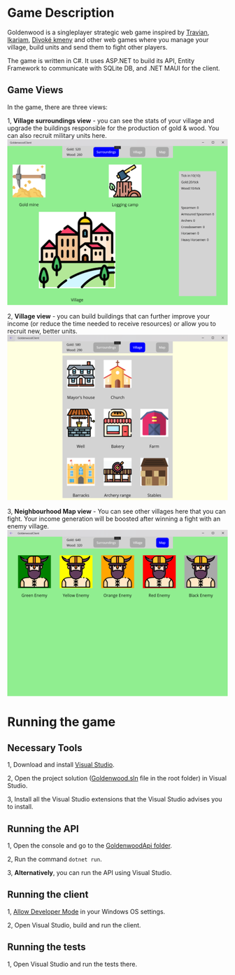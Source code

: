 # Game Description
Goldenwood is a singleplayer strategic web game inspired by [Travian](https://www.travian.com), [Ikariam](https://www.ikariam.com), [Divoké kmeny](https://www.divokekmeny.cz) and other web games where you manage your village, build units and send them to fight other players.

The game is written in C#. It uses ASP.NET to build its API, Entity Framework to communicate with SQLite DB, and .NET MAUI for the client.

## Game Views

In the game, there are three views:

1, **Village surroundings view** - you can see the stats of your village and upgrade the buildings responsible for the production of gold & wood. You can also recruit military units here.    
<img src="./screenshots/SurroundingsView.png" alt="Screenshot ze hry" width="600"/>      

2, **Village view** - you can build buildings that can further improve your income (or reduce the time needed to receive resources) or allow you to recruit new, better units.    
<img src="./screenshots/VillageView.png" alt="Screenshot ze hry" width="600"/>      

3, **Neighbourhood Map view** - You can see other villages here that you can fight. Your income generation will be boosted after winning a fight with an enemy village.     
<img src="./screenshots/MapView.png" alt="Screenshot ze hry" width="600"/>      

# Running the game

## Necessary Tools

1, Download and install [Visual Studio](https://visualstudio.microsoft.com/).

2, Open the project solution ([Goldenwood.sln](./Goldenwood.sln) file in the root folder) in Visual Studio.

3, Install all the Visual Studio extensions that the Visual Studio advises you to install.

## Running the API

1, Open the console and go to the [GoldenwoodApi folder](./GoldenwoodApi).

2, Run the command `dotnet run`.

3, **Alternatively**, you can run the API using Visual Studio.

## Running the client

1, [Allow Developer Mode](https://learn.microsoft.com/en-us/windows/apps/get-started/enable-your-device-for-development) in your Windows OS settings.

2, Open Visual Studio, build and run the client.

## Running the tests

1, Open Visual Studio and run the tests there.

